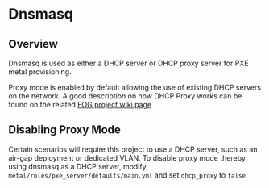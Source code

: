 # Dnsmasq

## Overview

Dnsmasq is used as either a DHCP server or DHCP proxy server for PXE metal provisioning.

Proxy mode is enabled by default allowing the use of existing DHCP servers on the network.
A good description on how DHCP Proxy works can be found on the related [FOG project wiki page](https://wiki.fogproject.org/wiki/index.php?title=ProxyDHCP_with_dnsmasq)

## Disabling Proxy Mode

Certain scenarios will require this project to use a DHCP server, such as an air-gap deployment or dedicated VLAN.
To disable proxy mode thereby using dnsmasq as a DHCP server, modify `metal/roles/pxe_server/defaults/main.yml` and set `dhcp_proxy` to `false`
